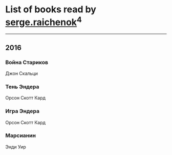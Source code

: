 # List of books read by [serge.raichenok](http://vk.com/id2140708)<sup>4</sup>
---

## 2016

### Война Стариков
Джон Скальци


### Тень Эндера
Орсон Скотт Кард


### Игра Эндера
Орсон Скотт Кард


### Марсианин
Энди Уир



